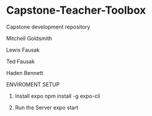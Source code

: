 # Capstone-Teacher-Toolbox

Capstone development repository

Mitchell Goldsmith

Lewis Fausak

Ted Fausak

Haden Bennett

ENVIROMENT SETUP

1. Install expo
   npm install -g expo-cli

2. Run the Server
   expo start
